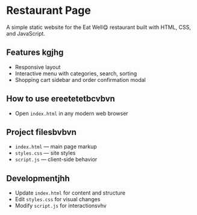 # Restaurant Page

A simple static website for the Eat Well😋 restaurant built with HTML, CSS, and JavaScript.

## Features kgjhg
- Responsive layout
- Interactive menu with categories, search, sorting
- Shopping cart sidebar and order confirmation modal

## How to use ereetetetbcvbvn
- Open `index.html` in any modern web browser

## Project filesbvbvn
- `index.html` — main page markup
- `styles.css` — site styles
- `script.js` — client-side behavior

## Developmentjhh
- Update `index.html` for content and structure
- Edit `styles.css` for visual changes
- Modify `script.js` for interactionsvhv

